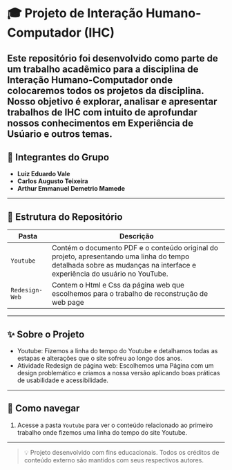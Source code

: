 # 🎓 Projeto de Interação Humano-Computador (IHC)

Este repositório foi desenvolvido como parte de um trabalho acadêmico para a disciplina de Interação Humano-Computador onde colocaremos todos os projetos da disciplina. Nosso objetivo é explorar, analisar e apresentar trabalhos de IHC com intuito de aprofundar nossos conhecimentos em Experiência de Usúario e outros temas.
---

## 👥 Integrantes do Grupo

- **Luiz Eduardo Vale**
- **Carlos Augusto Teixeira**
- **Arthur Emmanuel Demetrio Mamede**

---

## 📁 Estrutura do Repositório

| Pasta | Descrição |
|-------|-----------|
| `Youtube` | Contém o documento PDF e o conteúdo original do projeto, apresentando uma linha do tempo detalhada sobre as mudanças na interface e experiência do usuário no YouTube. |
| `Redesign-Web` | Contem o Html e Css da página web que escolhemos para o trabalho de reconstrução de web page |

---

## ✨ Sobre o Projeto

- Youtube: Fizemos a linha do tempo do Youtube e detalhamos todas as estapas e alterações que o site sofreu ao longo dos anos.
- Atividade Redesign de página web: Escolhemos uma Página com um design problemático e criamos a nossa versão aplicando boas práticas de usabilidade e acessibilidade.



---

## 📌 Como navegar

1. Acesse a pasta `Youtube` para ver o conteúdo relacionado ao primeiro trabalho onde fizemos uma linha do tempo do site Youtube.


---

> 💡 Projeto desenvolvido com fins educacionais. Todos os créditos de conteúdo externo são mantidos com seus respectivos autores.

